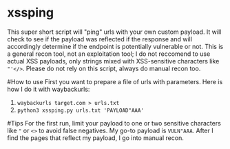 # xssping
This super short script will "ping" urls with your own custom payload. It will check to see if the payload was reflected if the response and will accordingly determine if the endpoint is potentially vulnerable or not. This is a general recon tool, not an exploitation tool; I do not reccomend to use actual XSS payloads, only strings mixed with XSS-sensitive characters like `"'</>`. Please do not rely on this script, always do manual recon too.

#How to use
First you want to prepare a file of urls with parameters. Here is how I do it with waybackurls:
1) `waybackurls target.com > urls.txt`
2) `python3 xssping.py urls.txt 'PAYLOAD"AAA'`

#Tips
For the first run, limit your payload to one or two sensitive characters like `"` or `<>` to avoid false negatives. My go-to payload is `VULN"AAA`. After I find the pages that reflect my payload, I go into manual recon.



